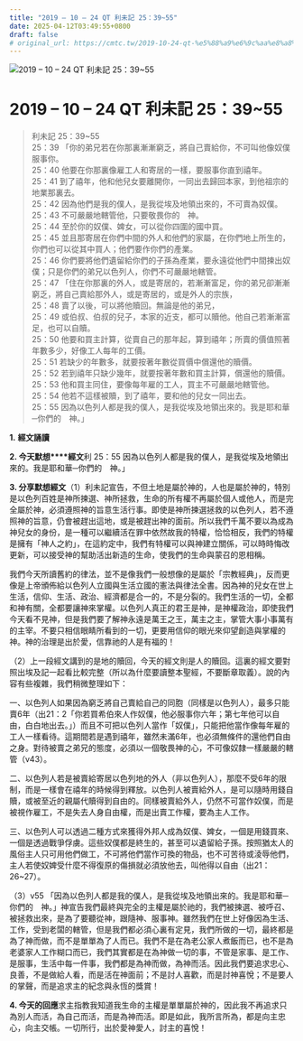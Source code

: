 ```yaml
---
title: "2019 – 10 – 24 QT 利未記 25：39~55"
date: 2025-04-12T03:49:55+0800
draft: false
# original_url: https://cmtc.tw/2019-10-24-qt-%e5%88%a9%e6%9c%aa%e8%a8%98-25%ef%bc%9a3955
---
```


![2019 – 10 – 24 QT 利未記 25：39~55](/images/qt.jpg   "2019 – 10 – 24 QT 利未記 25：39~55")

# 2019 – 10 – 24 QT 利未記 25：39~55

> 利未記 25：39~55  
> 25：39 「你的弟兄若在你那裏漸漸窮乏，將自己賣給你，不可叫他像奴僕服事你。  
> 25：40 他要在你那裏像雇工人和寄居的一樣，要服事你直到禧年。  
> 25：41 到了禧年，他和他兒女要離開你，一同出去歸回本家，到他祖宗的地業那裏去。  
> 25：42 因為他們是我的僕人，是我從埃及地領出來的，不可賣為奴僕。  
> 25：43 不可嚴嚴地轄管他，只要敬畏你的　神。  
> 25：44 至於你的奴僕、婢女，可以從你四圍的國中買。  
> 25：45 並且那寄居在你們中間的外人和他們的家屬，在你們地上所生的，你們也可以從其中買人；他們要作你們的產業。  
> 25：46 你們要將他們遺留給你們的子孫為產業，要永遠從他們中間揀出奴僕；只是你們的弟兄以色列人，你們不可嚴嚴地轄管。  
> 25：47 「住在你那裏的外人，或是寄居的，若漸漸富足，你的弟兄卻漸漸窮乏，將自己賣給那外人，或是寄居的，或是外人的宗族，  
> 25：48 賣了以後，可以將他贖回。無論是他的弟兄，  
> 25：49 或伯叔、伯叔的兒子，本家的近支，都可以贖他。他自己若漸漸富足，也可以自贖。  
> 25：50 他要和買主計算，從賣自己的那年起，算到禧年；所賣的價值照著年數多少，好像工人每年的工價。  
> 25：51 若缺少的年數多，就要按著年數從買價中償還他的贖價。  
> 25：52 若到禧年只缺少幾年，就要按著年數和買主計算，償還他的贖價。  
> 25：53 他和買主同住，要像每年雇的工人，買主不可嚴嚴地轄管他。  
> 25：54 他若不這樣被贖，到了禧年，要和他的兒女一同出去。  
> 25：55 因為以色列人都是我的僕人，是我從埃及地領出來的。我是耶和華─你們的　神。」

**1.** **經文誦讀**

**2. 今天默想****經文**利 25：55 因為以色列人都是我的僕人，是我從埃及地領出來的。我是耶和華─你們的　神。」

**3. 分享默想經文**（1）利未記宣告，不但土地是屬於神的，人也是屬於神的，特別是以色列百姓是神所揀選、神所拯救，生命的所有權不再屬於個人或他人，而是完全屬於神，必須遵照神的旨意生活行事。即使是神所揀選拯救的以色列人，若不遵照神的旨意，仍會被趕出這地，或是被趕出神的面前。所以我們千萬不要以為成為神兒女的身份，是一種可以繼續活在罪中依然故我的特權，恰恰相反，我們的特權是擁有「神人之約」，在這約定中，我們有特權可以與神建立關係，可以時時悔改更新，可以接受神的幫助活出新造的生命，使我們的生命與蒙召的恩相稱。

我們今天所讀舊約的律法，並不是像我們一般想像的是屬於「宗教經典」，反而更像是上帝頒佈給以色列人立國與生活立國的憲法與律法全書。因為神的兒女在世上生活，信仰、生活、政治、經濟都是合一的，不是分裂的。我們生活的一切，全都和神有關，全都要讓神來掌權。以色列人真正的君王是神，是神權政治，即使我們今天看不見神，但是我們要了解神永遠是萬王之王，萬主之主，掌管大事小事萬有的主宰。不要只相信眼睛所看到的一切，更要用信仰的眼光來仰望創造與掌權的神。神的治理是出於愛，信靠祂的人是有福的！

（2）上一段經文講到的是地的贖回，今天的經文則是人的贖回。這裏的經文要對照出埃及記一起看比較完整（所以為什麼要讀整本聖經，不要斷章取義）。說的內容有些複雜，我們稍微整理如下：

一、以色列人如果因為窮乏將自己賣給自己的同胞（同樣是以色列人），最多只能賣6年（出21：2「你若買希伯來人作奴僕，他必服事你六年；第七年他可以自由，白白地出去。」）而且不可把以色列人當作「奴僕」，只能把他當作像每年雇的工人一樣看待。這期間若是遇到禧年，雖然未滿6年，也必須無條件的還他們自由之身。對待被賣之弟兄的態度，必須以一個敬畏神的心，不可像奴隸一樣嚴嚴的轄管（v43）。

二、以色列人若是被賣給寄居以色列地的外人（非以色列人），那麼不受6年的限制，而是一樣會在禧年的時候得到釋放。以色列人被賣給外人，是可以隨時用錢自贖，或被至近的親屬代贖得到自由的。同樣被賣給外人，仍然不可當作奴僕，而是被視作雇工，不是失去人身自由權，而是出賣工作權，要為主人工作。

三、以色列人可以透過二種方式來獲得外邦人成為奴僕、婢女，一個是用錢買來、一個是透過戰爭俘虜。這些奴僕都是終生的，甚至可以遺留給子孫。按照猶太人的風俗主人只可用他們做工，不可將他們當作可換的物品，也不可苦待或淩辱他們，主人若使奴婢受什麼不得復原的傷損就必須放他去，叫他得以自由（出21：26~27）。

（3）v55 「因為以色列人都是我的僕人，是我從埃及地領出來的。我是耶和華─你們的　神。」神宣告我們最終與完全的主權是屬於祂的，我們被揀選、被呼召、被拯救出來，是為了要聽從神，跟隨神、服事神。雖然我們在世上好像因為生活、工作，受到老闆的轄管，但是我們都必須心裏有定見，我們所做的一切，最終都是為了神而做，而不是單單為了人而已。我們不是在為老公家人煮飯而已，也不是為老婆家人工作糊口而已，我們其實都是在為神做一切的事，不管是家事、是工作、是服事，生活中每一件事，我們都是為神而做，為神而活。因此我們要追求忠心、良善，不是做給人看，而是活在神面前；不是討人喜歡，而是討神喜悅；不是要人的掌聲，而是追求主的紀念與永恆的獎賞！

**4. 今天的回應**求主指教我知道我生命的主權是單單屬於神的，因此我不再追求只為別人而活，為自己而活，而是為神而活。即是如此，我所言所為，都是向主忠心，向主交帳。一切所行，出於愛神愛人，討主的喜悅！